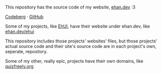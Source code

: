 This repository has the source code of my website, [ehan.dev](https://ehan.dev) :3

[Codeberg](https://codeberg.org/ehanahamed/site) · [GitHub](https://github.com/ehanahamed/site)

Some of my projects, like [EhUI](https://ehan.dev/ehui), have their website under ehan.dev, like [ehan.dev/ehui](https://ehan.dev/ehui)

This repository includes those projects' websites' files, but those projects' actual source code and their site's source code are in each project's own, seperate, repository.

Some of my other, really epic, projects have their own domains, like [quizfreely.org](https://quizfreely.org)
